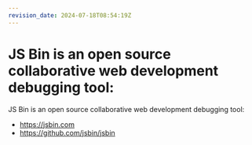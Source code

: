 ```yaml
---
revision_date: 2024-07-18T08:54:19Z
---
```

# JS Bin is an open source collaborative web development debugging tool:
JS Bin is an open source collaborative web development debugging tool:
* https://jsbin.com
* https://github.com/jsbin/jsbin